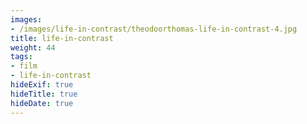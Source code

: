 ```yaml
---
images:
- /images/life-in-contrast/theodoorthomas-life-in-contrast-4.jpg
title: life-in-contrast
weight: 44
tags:
- film
- life-in-contrast
hideExif: true
hideTitle: true
hideDate: true
---
```

